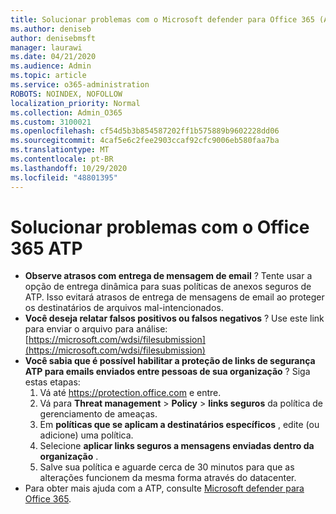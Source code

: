 ```yaml
---
title: Solucionar problemas com o Microsoft defender para Office 365 (ATP)
ms.author: deniseb
author: denisebmsft
manager: laurawi
ms.date: 04/21/2020
ms.audience: Admin
ms.topic: article
ms.service: o365-administration
ROBOTS: NOINDEX, NOFOLLOW
localization_priority: Normal
ms.collection: Admin_O365
ms.custom: 3100021
ms.openlocfilehash: cf54d5b3b854587202ff1b575889b9602228dd06
ms.sourcegitcommit: 4caf5e6c2fee2903ccaf92cfc9006eb580faa7ba
ms.translationtype: MT
ms.contentlocale: pt-BR
ms.lasthandoff: 10/29/2020
ms.locfileid: "48801395"
---
```

# <a name="troubleshoot-issues-with-office-365-atp"></a>Solucionar problemas com o Office 365 ATP

- **Observe atrasos com entrega de mensagem de email** ? Tente usar a opção de entrega dinâmica para suas políticas de anexos seguros de ATP. Isso evitará atrasos de entrega de mensagens de email ao proteger os destinatários de arquivos mal-intencionados.
- **Você deseja relatar falsos positivos ou falsos negativos** ? Use este link para enviar o arquivo para análise: [https://microsoft.com/wdsi/filesubmission](https://microsoft.com/wdsi/filesubmission)
- **Você sabia que é possível habilitar a proteção de links de segurança ATP para emails enviados entre pessoas de sua organização** ? Siga estas etapas:
    1. Vá até https://protection.office.com e entre.
    2. Vá para **Threat management**  >  **Policy**  >  **links seguros** da política de gerenciamento de ameaças.
    3. Em **políticas que se aplicam a destinatários específicos** , edite (ou adicione) uma política.
    4. Selecione **aplicar links seguros a mensagens enviadas dentro da organização** .
    5. Salve sua política e aguarde cerca de 30 minutos para que as alterações funcionem da mesma forma através do datacenter.
- Para obter mais ajuda com a ATP, consulte [Microsoft defender para Office 365](https://docs.microsoft.com/microsoft-365/security/office-365-security/office-365-atp).